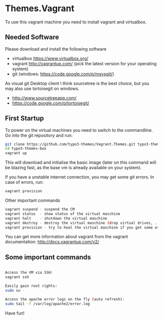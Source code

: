 Themes.Vagrant
===========

To use this vagrant machine you need to install vagrant and virtualbox.

Needed Software
---------------

Please download and install the following software
- virtualbox https://www.virtualbox.org/
- vagrant http://vagrantup.com/ (pick the latest version for your operating system)
- git (windows: https://code.google.com/p/msysgit/)

As visual git Desktop client I think sourcetree is the best choice, but you may also use tortoisegit on windows.
- http://www.sourcetreeapp.com/
- https://code.google.com/p/tortoisegit/

First Startup
--------

To power on the virtual machines you need to switch to the commandline.
Go into the git repository and run:

```bash
git clone https://github.com/typo3-themes/Vagrant.Themes.git typo3-themes-box
cd typo3-themes-box
vagrant up
```

This will download and initialise the basic image
(later on this command will be blazing fast, as the base vm is already available on your system).

If you have a unstable internet connection, you may get some git errors. In case of errors, run: 

```bash
vagrant provision
```

Other important commands
```bash
vagrant suspend - suspend the CM
vagrant status  - show status of the virtual maschine
vagrant halt    - shutdown the virtual maschine
vagrant destroy - destroy the virtual maschine (drop virtual drives, ...)
vagrant provision - try to heal the virtual maschine if you get some error messages
```

You can get more information about vagrant from the vagrant documentation:
http://docs.vagrantup.com/v2/

Some important commands
--------

```bash

Access the VM via SSH:
vagrant ssh

Easily gain root rights:
sudo su -

Access the apache error logs on the fly (auto refresh):
sudo tail -f /var/log/apache2/error.log

```

Have fun!

